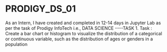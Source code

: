 # PRODIGY_DS_01
As an Intern, I have created and completed in 12-14 days in Jupyter Lab as per the task of Prodigy InfoTech i.e., DATA SCIENCE ----TASK 1. Task : Create a bar chart or histogram to visualize the distribution of a categorical or continuous variable, such as the distribution of ages or genders in a population
